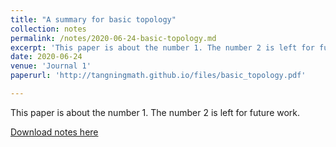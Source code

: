 ```yaml
---
title: "A summary for basic topology"
collection: notes
permalink: /notes/2020-06-24-basic-topology.md
excerpt: 'This paper is about the number 1. The number 2 is left for future work.'
date: 2020-06-24
venue: 'Journal 1'
paperurl: 'http://tangningmath.github.io/files/basic_topology.pdf'

---
```

This paper is about the number 1. The number 2 is left for future work.

[Download notes here](http://tangningmath.github.io/files/basic_topology.pdf)

